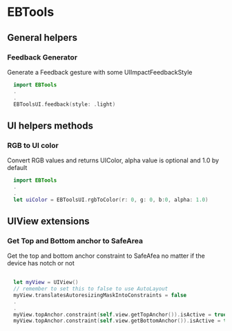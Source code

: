 # EBTools

## General helpers
### Feedback Generator
Generate a Feedback gesture with some UIImpactFeedbackStyle
```swift
  import EBTools
  .
  .
  EBToolsUI.feedback(style: .light)
```

## UI helpers methods 
### RGB to UI color
Convert RGB values and returns UIColor, alpha value is optional and 1.0 by default
```swift
  import EBTools
  .
  .
  let uiColor = EBToolsUI.rgbToColor(r: 0, g: 0, b:0, alpha: 1.0) 
```

## UIView extensions

### Get Top and Bottom anchor to SafeArea

Get the top and bottom anchor constraint to SafeAfea no matter if the device has notch or not

```swift
  
  let myView = UIView()
  // remember to set this to false to use AutoLayout
  myView.translatesAutoresizingMaskIntoConstraints = false
  .
  .
  myView.topAnchor.constraint(self.view.getTopAnchor()).isActive = true
  myView.topAnchor.constraint(self.view.getBottomAnchor()).isActive = true
```